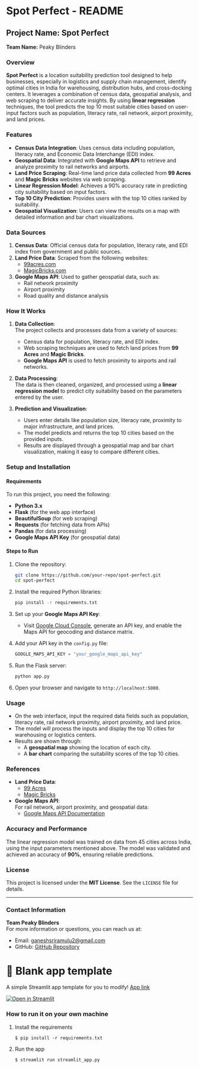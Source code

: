 # Spot Perfect - README

## Project Name: Spot Perfect  
**Team Name:** Peaky Blinders

### Overview
**Spot Perfect** is a location suitability prediction tool designed to help businesses, especially in logistics and supply chain management, identify optimal cities in India for warehousing, distribution hubs, and cross-docking centers. It leverages a combination of census data, geospatial analysis, and web scraping to deliver accurate insights. By using **linear regression** techniques, the tool predicts the top 10 most suitable cities based on user-input factors such as population, literacy rate, rail network, airport proximity, and land prices.

### Features
- **Census Data Integration**: Uses census data including population, literacy rate, and Economic Data Interchange (EDI) index.
- **Geospatial Data**: Integrated with **Google Maps API** to retrieve and analyze proximity to rail networks and airports.
- **Land Price Scraping**: Real-time land price data collected from **99 Acres** and **Magic Bricks** websites via web scraping.
- **Linear Regression Model**: Achieves a 90% accuracy rate in predicting city suitability based on input factors.
- **Top 10 City Prediction**: Provides users with the top 10 cities ranked by suitability.
- **Geospatial Visualization**: Users can view the results on a map with detailed information and bar chart visualizations.

### Data Sources
1. **Census Data**: Official census data for population, literacy rate, and EDI index from government and public sources.
2. **Land Price Data**: Scraped from the following websites:
   - [99acres.com](https://www.99acres.com/)
   - [MagicBricks.com](https://www.magicbricks.com/)
3. **Google Maps API**: Used to gather geospatial data, such as:
   - Rail network proximity
   - Airport proximity
   - Road quality and distance analysis

### How It Works
1. **Data Collection**:  
   The project collects and processes data from a variety of sources:
   - Census data for population, literacy rate, and EDI index.
   - Web scraping techniques are used to fetch land prices from **99 Acres** and **Magic Bricks**.
   - **Google Maps API** is used to fetch proximity to airports and rail networks.
   
2. **Data Processing**:  
   The data is then cleaned, organized, and processed using a **linear regression model** to predict city suitability based on the parameters entered by the user.

3. **Prediction and Visualization**:  
   - Users enter details like population size, literacy rate, proximity to major infrastructure, and land prices.
   - The model predicts and returns the top 10 cities based on the provided inputs.
   - Results are displayed through a geospatial map and bar chart visualization, making it easy to compare different cities.

### Setup and Installation

#### Requirements
To run this project, you need the following:
- **Python 3.x**
- **Flask** (for the web app interface)
- **BeautifulSoup** (for web scraping)
- **Requests** (for fetching data from APIs)
- **Pandas** (for data processing)
- **Google Maps API Key** (for geospatial data)

#### Steps to Run
1. Clone the repository:
   ```bash
   git clone https://github.com/your-repo/spot-perfect.git
   cd spot-perfect
   ```

2. Install the required Python libraries:
   ```bash
   pip install -r requirements.txt
   ```

3. Set up your **Google Maps API Key**:
   - Visit [Google Cloud Console](https://console.cloud.google.com/), generate an API key, and enable the Maps API for geocoding and distance matrix.

4. Add your API key in the `config.py` file:
   ```python
   GOOGLE_MAPS_API_KEY = "your_google_maps_api_key"
   ```

5. Run the Flask server:
   ```bash
   python app.py
   ```

6. Open your browser and navigate to `http://localhost:5000`.

### Usage
- On the web interface, input the required data fields such as population, literacy rate, rail network proximity, airport proximity, and land price.
- The model will process the inputs and display the top 10 cities for warehousing or logistics centers.
- Results are shown through:
  - A **geospatial map** showing the location of each city.
  - A **bar chart** comparing the suitability scores of the top 10 cities.

### References
- **Land Price Data**:
  - [99 Acres](https://www.99acres.com/)
  - [Magic Bricks](https://www.magicbricks.com/)
- **Google Maps API**:  
  For rail network, airport proximity, and geospatial data:
  - [Google Maps API Documentation](https://developers.google.com/maps/documentation)

### Accuracy and Performance
The linear regression model was trained on data from 45 cities across India, using the input parameters mentioned above. The model was validated and achieved an accuracy of **90%**, ensuring reliable predictions.

### License
This project is licensed under the **MIT License**. See the `LICENSE` file for details.

---

### Contact Information
**Team Peaky Blinders**  
For more information or questions, you can reach us at:  
- Email: ganeshsriramulu2@gmail.com
- GitHub: [GitHub Repository](https://github.com/Ganesh-73005/blank-app)



# 🎈 Blank app template

A simple Streamlit app template for you to modify!
[App link](spotperfect.streamlit.app)

[![Open in Streamlit](https://static.streamlit.io/badges/streamlit_badge_black_white.svg)](https://blank-app-template.streamlit.app/)

### How to run it on your own machine

1. Install the requirements

   ```
   $ pip install -r requirements.txt
   ```

2. Run the app

   ```
   $ streamlit run streamlit_app.py
   ```
